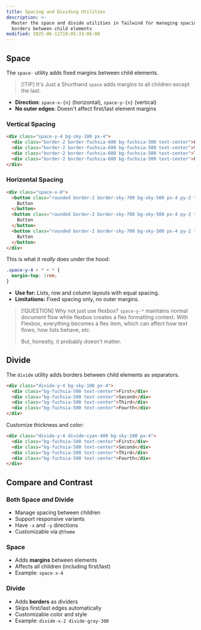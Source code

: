 ```yaml
---
title: Spacing and Dividing Utilities
description: >-
  Master the space and divide utilities in Tailwind for managing spacing and
  borders between child elements
modified: 2025-06-11T19:05:33-06:00
---
```


## Space

The `space-` utility adds fixed margins between child elements.

> [!TIP] It's Just a Shorthand
> `space` adds margins to all children except the last.

- **Direction**: `space-x-{n}` (horizontal), `space-y-{n}` (vertical)
- **No outer edges**: Doesn't affect first/last element margins

### Vertical Spacing

```html tailwind
<div class="space-y-4 bg-sky-100 px-4">
  <div class="border-2 border-fuchsia-600 bg-fuchsia-500 text-center">First</div>
  <div class="border-2 border-fuchsia-600 bg-fuchsia-500 text-center">Second</div>
  <div class="border-2 border-fuchsia-600 bg-fuchsia-500 text-center">Third</div>
  <div class="border-2 border-fuchsia-600 bg-fuchsia-500 text-center">Fourth</div>
</div>
```

### Horizontal Spacing

```html tailwind
<div class="space-x-8">
  <button class="rounded border-2 border-sky-700 bg-sky-500 px-4 py-2 text-white shadow-md">
    Button
  </button>
  <button class="rounded border-2 border-sky-700 bg-sky-500 px-4 py-2 text-white shadow-md">
    Button
  </button>
  <button class="rounded border-2 border-sky-700 bg-sky-500 px-4 py-2 text-white shadow-md">
    Button
  </button>
</div>
```

This is what it _really_ does under the hood:

```css
.space-y-4 > * + * {
  margin-top: 1rem;
}
```

- **Use for:** Lists, row and column layouts with equal spacing.
- **Limitations:** Fixed spacing only, no outer margins.

> [!QUESTION] Why not just use flexbox?
> `space-y-*` maintains normal document flow while flexbox creates a flex formatting context. With Flexbox, everything becomes a flex item, which can affect how text flows, how lists behave, etc.
>
> But, honestly, it probably doesn't matter.

## Divide

The `divide` utility adds borders between child elements as separators.

```html tailwind
<div class="divide-y-4 bg-sky-100 px-4">
  <div class="bg-fuchsia-500 text-center">First</div>
  <div class="bg-fuchsia-500 text-center">Second</div>
  <div class="bg-fuchsia-500 text-center">Third</div>
  <div class="bg-fuchsia-500 text-center">Fourth</div>
</div>
```

Customize thickness and color:

```html tailwind
<div class="divide-y-4 divide-cyan-400 bg-sky-100 px-4">
  <div class="bg-fuchsia-500 text-center">First</div>
  <div class="bg-fuchsia-500 text-center">Second</div>
  <div class="bg-fuchsia-500 text-center">Third</div>
  <div class="bg-fuchsia-500 text-center">Fourth</div>
</div>
```

## Compare and Contrast

### Both Space _and_ Divide

- Manage spacing between children
- Support responsive variants
- Have `-x` and `-y` directions
- Customizable via `@theme`

### Space

- Adds **margins** between elements
- Affects all children (including first/last)
- Example: `space-x-4`

### Divide

- Adds **borders** as dividers
- Skips first/last edges automatically
- Customizable color and style
- Example: `divide-x-2 divide-gray-300`
